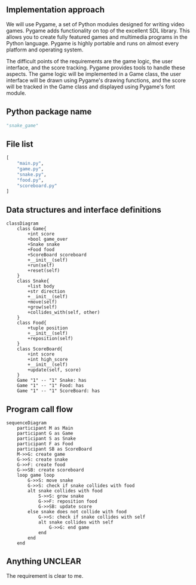 ## Implementation approach
We will use Pygame, a set of Python modules designed for writing video games. Pygame adds functionality on top of the excellent SDL library. This allows you to create fully featured games and multimedia programs in the Python language. Pygame is highly portable and runs on almost every platform and operating system. 

The difficult points of the requirements are the game logic, the user interface, and the score tracking. Pygame provides tools to handle these aspects. The game logic will be implemented in a Game class, the user interface will be drawn using Pygame's drawing functions, and the score will be tracked in the Game class and displayed using Pygame's font module.

## Python package name
```python
"snake_game"
```

## File list
```python
[
    "main.py",
    "game.py",
    "snake.py",
    "food.py",
    "scoreboard.py"
]
```

## Data structures and interface definitions
```mermaid
classDiagram
    class Game{
        +int score
        +bool game_over
        +Snake snake
        +Food food
        +ScoreBoard scoreboard
        +__init__(self)
        +run(self)
        +reset(self)
    }
    class Snake{
        +list body
        +str direction
        +__init__(self)
        +move(self)
        +grow(self)
        +collides_with(self, other)
    }
    class Food{
        +tuple position
        +__init__(self)
        +reposition(self)
    }
    class ScoreBoard{
        +int score
        +int high_score
        +__init__(self)
        +update(self, score)
    }
    Game "1" -- "1" Snake: has
    Game "1" -- "1" Food: has
    Game "1" -- "1" ScoreBoard: has
```

## Program call flow
```mermaid
sequenceDiagram
    participant M as Main
    participant G as Game
    participant S as Snake
    participant F as Food
    participant SB as ScoreBoard
    M->>G: create game
    G->>S: create snake
    G->>F: create food
    G->>SB: create scoreboard
    loop game loop
        G->>S: move snake
        G->>S: check if snake collides with food
        alt snake collides with food
            S->>S: grow snake
            G->>F: reposition food
            G->>SB: update score
        else snake does not collide with food
            G->>S: check if snake collides with self
            alt snake collides with self
                G->>G: end game
            end
        end
    end
```

## Anything UNCLEAR
The requirement is clear to me.